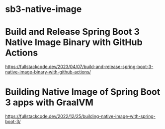 # sb3-native-image

# Build and Release Spring Boot 3 Native Image Binary with GitHub Actions

https://fullstackcode.dev/2023/04/07/build-and-release-spring-boot-3-native-image-binary-with-github-actions/


# Building Native Image of Spring Boot 3 apps with GraalVM

https://fullstackcode.dev/2022/12/25/building-native-image-with-spring-boot-3/
